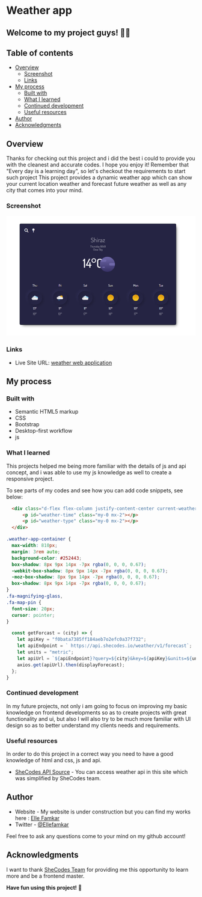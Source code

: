 # Weather app

## Welcome to my project guys! 🙋‍♀️

## Table of contents

- [Overview](#overview)
  - [Screenshot](#screenshot)
  - [Links](#links)
- [My process](#my-process)
  - [Built with](#built-with)
  - [What I learned](#what-i-learned)
  - [Continued development](#continued-development)
  - [Useful resources](#useful-resources)
- [Author](#author)
- [Acknowledgments](#acknowledgments)


## Overview

Thanks for checking out this project and i did the best i could to provide you with the cleanest and accurate codes. I hope you enjoy it!
Remember that "Every day is a learning day", so let's checkout the requirements to start such project
This project provides a dynamic weather app which can show your current location weather and forecast future weather as well as any city that comes into your mind.


### Screenshot

![](./assets/images/weather-app.png)


### Links

- Live Site URL: [weather web application](https://gregarious-pithivier-0ba7f6.netlify.app/)

## My process

### Built with

- Semantic HTML5 markup
- CSS
- Bootstrap
- Desktop-first workflow
- js

### What I learned

This projects helped me being more familiar with the details of js and api concept, and i was able to use my js knowledge as well to create a responsive project.

To see parts of my codes and see how you can add code snippets, see below:

```html
  <div class="d-flex flex-column justify-content-center current-weather__description align-items-center mt-2 mb-3">
      <p id="weather-time" class="my-0 mx-2"></p>
      <p id="weather-type" class="my-0 mx-2"></p>
  </div>
```
```css
.weather-app-container {
  max-width: 810px;
  margin: 3rem auto;
  background-color: #252443;
  box-shadow: 8px 9px 14px -7px rgba(0, 0, 0, 0.67);
  -webkit-box-shadow: 8px 9px 14px -7px rgba(0, 0, 0, 0.67);
  -moz-box-shadow: 8px 9px 14px -7px rgba(0, 0, 0, 0.67);
  box-shadow: 8px 9px 14px -7px rgba(0, 0, 0, 0.67);
}
.fa-magnifying-glass,
.fa-map-pin {
  font-size: 20px;
  cursor: pointer;
}
```
```js
  const getForcast = (city) => {
    let apiKey = "f0bata7385ff184aeb7o2efc0a37f732";
    let apiEndpoint = ` https://api.shecodes.io/weather/v1/forecast`;
    let units = "metric";
    let apiUrl = `${apiEndpoint}?query=${city}&key=${apiKey}&units=${units}`;
    axios.get(apiUrl).then(displayForecast);    
  };
}
```

### Continued development

In my future projects, not only i am going to focus on improving my basic knowledge on frontend developments so as to create projects with great functionality and ui, but also I will also try to be much more familiar with UI design so as to better understand my clients needs and requirements.

### Useful resources

In order to do this project in a correct way you need to have a good knowledge of html and css, js and api.
- [SheCodes API Source](https://www.shecodes.io/learn/workshops/852/apis/149/weather) - You can access weather api in this site which was simplified by SheCodes team.

## Author

- Website - My website is under construction but you can find my works here : [Elle Famkar](https://github.com/ellefamkar)
- Twitter - [@Ellefamkar](https://www.twitter.com/ellefamkar)

Feel free to ask any questions come to your mind on my github account!

## Acknowledgments

I want to thank [SheCodes Team](https://www.shecodes.io/) for providing me this opportunity to learn more and be a frontend master.


**Have fun using this project!** 🚀